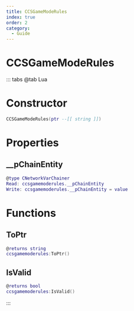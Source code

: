 ```yaml
---
title: CCSGameModeRules
index: true
order: 2
category:
  - Guide
---
```


# CCSGameModeRules

::: tabs
@tab Lua
# Constructor
```lua
CCSGameModeRules(ptr --[[ string ]])
```
# Properties
## __pChainEntity 
```lua
@type CNetworkVarChainer
Read: ccsgamemoderules.__pChainEntity
Write: ccsgamemoderules.__pChainEntity = value
```
# Functions
## ToPtr
```lua
@returns string
ccsgamemoderules:ToPtr()
```
## IsValid
```lua
@returns bool
ccsgamemoderules:IsValid()
```

:::